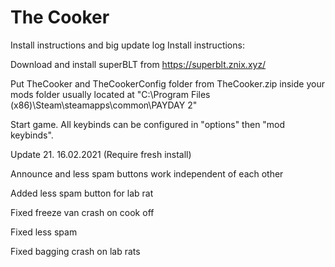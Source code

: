 # The Cooker
Install instructions and big update log
Install instructions:

Download and install superBLT from https://superblt.znix.xyz/

Put TheCooker and TheCookerConfig folder from TheCooker.zip inside your mods folder usually located at "C:\Program Files (x86)\Steam\steamapps\common\PAYDAY 2"

Start game. All keybinds can be configured in "options" then "mod keybinds".

Update 21. 16.02.2021 (Require fresh install)

Announce and less spam buttons work independent of each other

Added less spam button for lab rat

Fixed freeze van crash on cook off

Fixed less spam

Fixed bagging crash on lab rats
